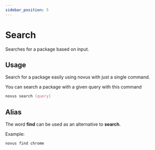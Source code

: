 ```yaml
---
sidebar_position: 5
---
```


# Search

Searches for a package based on input.

## Usage

Search for a package easily using novus with just a single command.

You can search a package with a given query with this command

```bash
novus search [query]
```

## Alias

The word **find** can be used as an alternative to **search**.

Example:

```bash
novus find chrome
```
